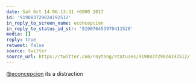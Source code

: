 ```yaml
---
date: Sat Oct 14 06:13:31 +0000 2017
id: '919083729024192512'
in_reply_to_screen_name: econcepcion
in_reply_to_status_id_str: '919076453970411520'
media: []
reply: true
retweet: false
source: twitter
source_url: https://twitter.com/roytang/statuses/919083729024192512/
---
```


[@econcepcion](https://twitter.com/econcepcion/) its a distraction